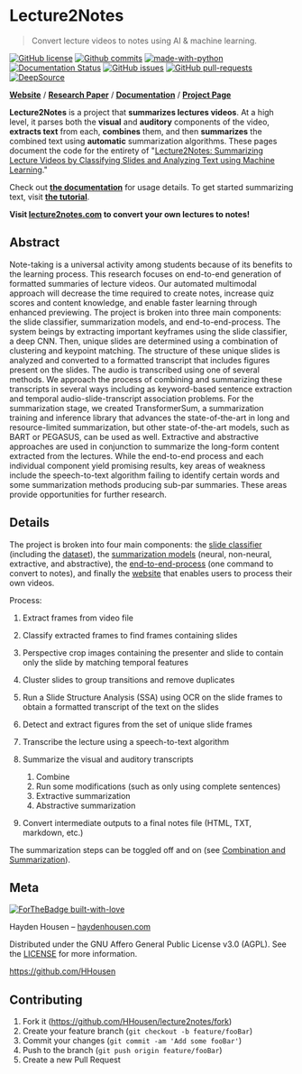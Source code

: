 # Lecture2Notes

> Convert lecture videos to notes using AI & machine learning.

[![GitHub license](https://img.shields.io/github/license/HHousen/lecture2notes.svg)](https://github.com/HHousen/lecture2notes/blob/master/LICENSE) [![Github commits](https://img.shields.io/github/last-commit/HHousen/lecture2notes.svg)](https://github.com/HHousen/lecture2notes/commits/master) [![made-with-python](https://img.shields.io/badge/Made%20with-Python-1f425f.svg)](https://www.python.org/) [![Documentation Status](https://readthedocs.org/projects/lecture2notes/badge/?version=latest)](https://lecture2notes.readthedocs.io/en/latest/?badge=latest) [![GitHub issues](https://img.shields.io/github/issues/HHousen/lecture2notes.svg)](https://GitHub.com/HHousen/lecture2notes/issues/) [![GitHub pull-requests](https://img.shields.io/github/issues-pr/HHousen/lecture2notes.svg)](https://GitHub.com/HHousen/lecture2notes/pull/) [![DeepSource](https://static.deepsource.io/deepsource-badge-light-mini.svg)](https://deepsource.io/gh/HHousen/lecture2notes/?ref=repository-badge)

**[Website](https://lecture2notes.com/)** / **[Research Paper](https://haydenhousen.com/media/lecture2notes-paper-v1.pdf)** / **[Documentation](https://lecture2notes.readthedocs.io/en/latest)** / **[Project Page](https://haydenhousen.com/projects/lecture2notes/)**

**Lecture2Notes** is a project that **summarizes lectures videos**. At a high level, it parses both the **visual** and **auditory** components of the video, **extracts text** from each, **combines** them, and then **summarizes** the combined text using **automatic** summarization algorithms. These pages document the code for the entirety of "[Lecture2Notes: Summarizing Lecture Videos by Classifying Slides and Analyzing Text using Machine Learning](https://haydenhousen.com/media/lecture2notes-paper-v1.pdf)."

Check out **[the documentation](https://lecture2notes.readthedocs.io/en/latest)** for usage details. To get started summarizing text, visit **[the tutorial](https://lecture2notes.readthedocs.io/en/latest/getting-started/tutorial.html)**.

**Visit [lecture2notes.com](https://lecture2notes.com/) to convert your own lectures to notes!**

## Abstract

Note-taking is a universal activity among students because of its benefits to the learning process. This research focuses on end-to-end generation of formatted summaries of lecture videos. Our automated multimodal approach will decrease the time required to create notes, increase quiz scores and content knowledge, and enable faster learning through enhanced previewing. The project is broken into three main components: the slide classifier, summarization models, and end-to-end-process. The system beings by extracting important keyframes using the slide classifier, a deep CNN. Then, unique slides are determined using a combination of clustering and keypoint matching. The structure of these unique slides is analyzed and converted to a formatted transcript that includes figures present on the slides. The audio is transcribed using one of several methods. We approach the process of combining and summarizing these transcripts in several ways including as keyword-based sentence extraction and temporal audio-slide-transcript association problems. For the summarization stage, we created TransformerSum, a summarization training and inference library that advances the state-of-the-art in long and resource-limited summarization, but other state-of-the-art models, such as BART or PEGASUS, can be used as well. Extractive and abstractive approaches are used in conjunction to summarize the long-form content extracted from the lectures. While the end-to-end process and each individual component yield promising results, key areas of weakness include the speech-to-text algorithm failing to identify certain words and some summarization methods producing sub-par summaries. These areas provide opportunities for further research.

## Details

The project is broken into four main components: the [slide classifier](https://lecture2notes.readthedocs.io/en/latest/models/slide-classifier.html#sc-overview) (including the [dataset](https://lecture2notes.readthedocs.io/en/latest/dataset/general.html#dataset-general-information)), the [summarization models](https://lecture2notes.readthedocs.io/en/latest/models/summarizers.html#summarizers) (neural, non-neural, extractive, and abstractive), the [end-to-end-process](https://lecture2notes.readthedocs.io/en/latest/end-to-end/general.html#e2e-general-info) (one command to convert to notes), and finally the [website](https://lecture2notes.com>) that enables users to process their own videos.

Process:

1. Extract frames from video file
2. Classify extracted frames to find frames containing slides
3. Perspective crop images containing the presenter and slide to contain only the slide by matching temporal features
4. Cluster slides to group transitions and remove duplicates
5. Run a Slide Structure Analysis (SSA) using OCR on the slide frames to obtain a formatted transcript of the text on the slides
6. Detect and extract figures from the set of unique slide frames
7. Transcribe the lecture using a speech-to-text algorithm
8. Summarize the visual and auditory transcripts

    1. Combine
    2. Run some modifications (such as only using complete sentences)
    3. Extractive summarization
    4. Abstractive summarization

9. Convert intermediate outputs to a final notes file (HTML, TXT, markdown, etc.)

The summarization steps can be toggled off and on (see [Combination and Summarization](https://lecture2notes.readthedocs.io/en/latest/end-to-end/combination-summarization.html#e2e-summarization-approaches)).

## Meta

[![ForTheBadge built-with-love](https://ForTheBadge.com/images/badges/built-with-love.svg)](https://GitHub.com/HHousen/)

Hayden Housen – [haydenhousen.com](https://haydenhousen.com)

Distributed under the GNU Affero General Public License v3.0 (AGPL). See the [LICENSE](LICENSE) for more information.

<https://github.com/HHousen>

## Contributing

1. Fork it (<https://github.com/HHousen/lecture2notes/fork>)
2. Create your feature branch (`git checkout -b feature/fooBar`)
3. Commit your changes (`git commit -am 'Add some fooBar'`)
4. Push to the branch (`git push origin feature/fooBar`)
5. Create a new Pull Request
